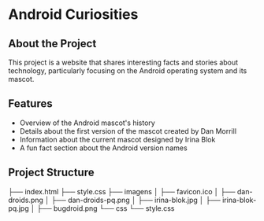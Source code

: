 # Android Curiosities

## About the Project

This project is a website that shares interesting facts and stories about technology, particularly focusing on the Android operating system and its mascot.

## Features

- Overview of the Android mascot's history
- Details about the first version of the mascot created by Dan Morrill
- Information about the current mascot designed by Irina Blok
- A fun fact section about the Android version names

## Project Structure


├── index.html
├── style.css
├── imagens
│ ├── favicon.ico
│ ├── dan-droids.png
│ ├── dan-droids-pq.png
│ ├── irina-blok.jpg
│ ├── irina-blok-pq.jpg
│ ├── bugdroid.png
└── css
└── style.css
